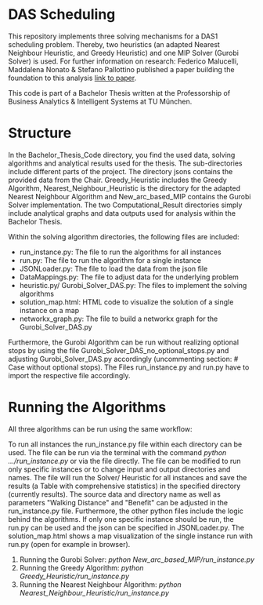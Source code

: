 # DAS Scheduling
This repository implements three solving mechanisms for a DAS1 scheduling problem. Thereby, two heuristics (an adapted
Nearest Neighbour Heuristic, and Greedy Heuristic) and one MIP Solver (Gurobi Solver) is used.
For further information on research: Federico Malucelli, Maddalena Nonato & Stefano Pallottino published a paper building the foundation to this analysis [link to paper](https://link.springer.com/chapter/10.1057/9780230372924_8).

This code is part of a Bachelor Thesis written at the Professorship of Business Analytics & Intelligent Systems at TU München.

# Structure
In the Bachelor_Thesis_Code directory, you find the used data, solving algorithms and analytical results used for the thesis.
The sub-directories include different parts of the project. The directory jsons contains the provided data from the Chair.
Greedy_Heuristic includes the Greedy Algorithm, Nearest_Neighbour_Heuristic is the directory for the adapted Nearest Neighbour Algorithm and New_arc_based_MIP contains the Gurobi Solver implementation. The two Computational_Result directories simply include analytical graphs and data outputs used for analysis within the Bachelor Thesis.

Within the solving algorithm directories, the following files are included:
- run_instance.py: The file to run the algorithms for all instances
- run.py: The file to run the algorithm for a single instance
- JSONLoader.py: The file to load the data from the json file
- DataMappings.py: The file to adjust data for the underlying problem
- heuristic.py/ Gurobi_Solver_DAS.py: The files to implement the solving algorithms
- solution_map.html: HTML code to visualize the solution of a single instance on a map
- networkx_graph.py: The file to build a networkx graph for the Gurobi_Solver_DAS.py

Furthermore, the Gurobi Algorithm can be run without realizing optional stops by using the file Gurobi_Solver_DAS_no_optional_stops.py and adjusting Gurobi_Solver_DAS.py accordingly (uncommenting section: # Case without optional stops). The Files run_instance.py and run.py have to import the respective file accordingly.

# Running the Algorithms
All three algorithms can be run using the same workflow:

To run all instances the run_instance.py file within each directory can be used. The file can be run via the terminal with the command *python .../run_instance.py* or via the file directly. The file can be modified to run only specific instances or to change input and output directories and names. The file will run the Solver/ Heuristic for all instances and save the results (a Table with comprehensive statistics) in the specified directory (currently results). The source data and directory name as well as parameters "Walking Distance" and "Benefit" can be adjusted in the run_instance.py file. Furthermore, the other python files include the logic behind the algorithms. If only one specific instance should be run, the run.py can be used and the json can be specified in JSONLoader.py. The solution_map.html shows a map visualization of the single instance run with run.py (open for example in browser).

1. Running the Gurobi Solver: *python New_arc_based_MIP/run_instance.py* 
2. Running the Greedy Algorithm: *python Greedy_Heuristic/run_instance.py* 
3. Running the Nearest Neighbour Algorithm: *python Nearest_Neighbour_Heuristic/run_instance.py* 
